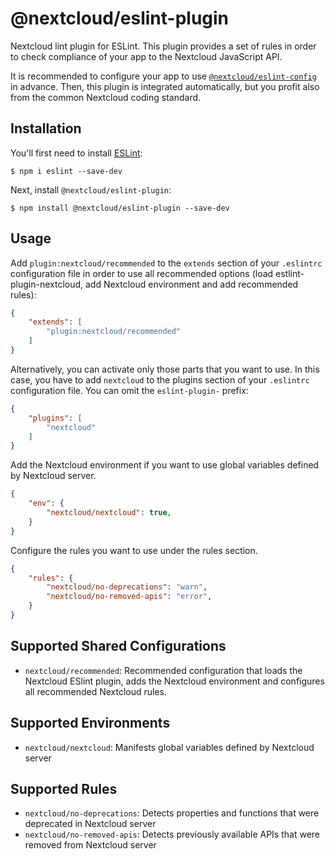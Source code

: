 # @nextcloud/eslint-plugin

Nextcloud lint plugin for ESLint. This plugin provides a set of rules in order to check compliance of your app to the Nextcloud JavaScript API.

It is recommended to configure your app to use [`@nextcloud/eslint-config`](https://github.com/nextcloud/eslint-config) in advance. Then, this plugin is integrated automatically, but you profit also from the common Nextcloud coding standard.

## Installation

You'll first need to install [ESLint](http://eslint.org):

```
$ npm i eslint --save-dev
```

Next, install `@nextcloud/eslint-plugin`:

```
$ npm install @nextcloud/eslint-plugin --save-dev
```

## Usage

Add `plugin:nextcloud/recommended` to the `extends` section of your `.eslintrc` configuration file in order to use all recommended options (load estlint-plugin-nextcloud, add Nextcloud environment and add recommended rules):

```json
{
    "extends": [
        "plugin:nextcloud/recommended"
    ]
}
```


Alternatively, you can activate only those parts that you want to use. In this case, you have to add `nextcloud` to the plugins section of your `.eslintrc` configuration file. You can omit the `eslint-plugin-` prefix:

```json
{
    "plugins": [
        "nextcloud"
    ]
}
```


Add the Nextcloud environment if you want to use global variables defined by Nextcloud server.

```json
{
    "env": {
        "nextcloud/nextcloud": true,
    }
}
```


Configure the rules you want to use under the rules section.

```json
{
    "rules": {
        "nextcloud/no-deprecations": "warn",
        "nextcloud/no-removed-apis": "error",
    }
}
```

## Supported Shared Configurations

* `nextcloud/recommended`: Recommended configuration that loads the Nextcloud ESlint plugin, adds the Nextcloud environment and configures all recommended Nextcloud rules.


## Supported Environments

* `nextcloud/nextcloud`: Manifests global variables defined by Nextcloud server


## Supported Rules

* `nextcloud/no-deprecations`: Detects properties and functions that were deprecated in Nextcloud server
* `nextcloud/no-removed-apis`: Detects previously available APIs that were removed from Nextcloud server

